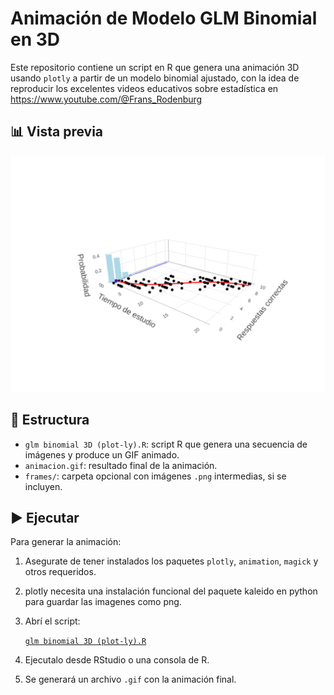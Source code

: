 # Animación de Modelo GLM Binomial en 3D

Este repositorio contiene un script en R que genera una animación 3D usando `plotly` a partir de un modelo binomial ajustado, con la idea de reproducir los excelentes videos educativos sobre estadística en https://www.youtube.com/@Frans_Rodenburg
## 📊 Vista previa
![Animación generada](animacion_plotly.gif)

## 📂 Estructura

- `glm binomial 3D (plot-ly).R`: script R que genera una secuencia de imágenes y produce un GIF animado.
- `animacion.gif`: resultado final de la animación.
- `frames/`: carpeta opcional con imágenes `.png` intermedias, si se incluyen.

## ▶️ Ejecutar

Para generar la animación:

1. Asegurate de tener instalados los paquetes `plotly`, `animation`, `magick` y otros requeridos.
2. plotly necesita una instalación funcional del paquete kaleido en python para guardar las imagenes como png.
3. Abrí el script:

   [`glm binomial 3D (plot-ly).R`](glm%20binomial%203D%20(plot-ly).R)

4. Ejecutalo desde RStudio o una consola de R.
5. Se generará un archivo `.gif` con la animación final.
